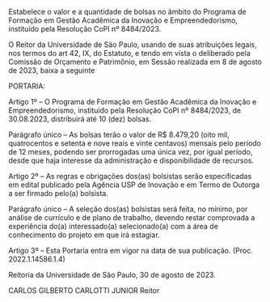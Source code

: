 Estabelece o valor e a quantidade de bolsas no âmbito do Programa de Formação em Gestão Acadêmica da Inovação e Empreendedorismo, instituído pela Resolução CoPI nº 8484/2023.

O Reitor da Universidade de São Paulo, usando de suas atribuições legais, nos termos do art 42, IX, do Estatuto, e tendo em vista o deliberado pela Comissão de Orçamento e Patrimônio, em Sessão realizada em 8 de agosto de 2023, baixa a seguinte

PORTARIA:

Artigo 1º – O Programa de Formação em Gestão Acadêmica da Inovação e Empreendedorismo, instituído pela Resolução CoPI nº 8484/2023, de 30.08.2023, distribuirá até 10 (dez) bolsas.

Parágrafo único – As bolsas terão o valor de R$ 8.479,20 (oito mil, quatrocentos e setenta e nove reais e vinte centavos) mensais pelo período de 12 meses, podendo ser prorrogadas uma única vez, por igual período, desde que haja interesse da administração e disponibilidade de recursos.

Artigo 2º – As regras e obrigações dos(as) bolsistas serão especificadas em edital publicado pela Agência USP de Inovação e em Termo de Outorga a ser firmado pelo(a) bolsista.

Parágrafo único – A seleção dos(as) bolsistas será feita, no mínimo, por análise de currículo e de plano de trabalho, devendo restar comprovada a experiência do(a) interessado(a) selecionado(a) com a área de conhecimento do projeto em que irá estagiar.

Artigo 3º – Esta Portaria entra em vigor na data de sua publicação. (Proc. 2022.1.14586.1.4)

Reitoria da Universidade de São Paulo, 30 de agosto de 2023.

CARLOS GILBERTO CARLOTTI JUNIOR
Reitor